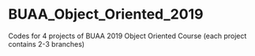 # BUAA_Object_Oriented_2019
Codes for 4 projects of BUAA 2019 Object Oriented Course (each project contains 2-3 branches)

